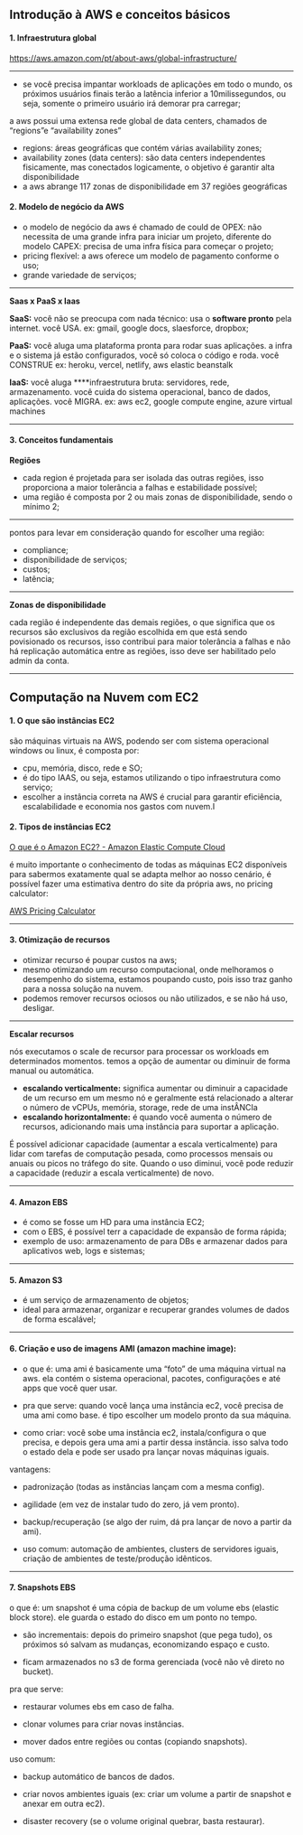 ## Introdução à AWS e conceitos básicos

#### 1. Infraestrutura global 

https://aws.amazon.com/pt/about-aws/global-infrastructure/

---

- se você precisa impantar workloads de aplicações em todo o mundo, os próximos usuários finais terão a latência inferior a 10milissegundos, ou seja, somente o primeiro usuário irá demorar pra carregar;

a aws possui uma extensa rede global de data centers, chamados de “regions”e “availability zones”

- regions: áreas geográficas que contém várias availability zones;
- availability zones (data centers): são data centers independentes fisicamente, mas conectados logicamente, o objetivo é garantir alta disponibilidade
- a aws abrange 117 zonas de disponibilidade em 37 regiões geográficas

#### 2. Modelo de negócio da AWS

- o modelo de negócio da aws é chamado de could de OPEX: não necessita de uma grande infra para iniciar um projeto, diferente do modelo CAPEX: precisa de uma infra física para começar o projeto;
- pricing flexível: a aws oferece um modelo de pagamento conforme o uso;
- grande variedade de serviços;

---

**Saas x PaaS x Iaas**

**SaaS:** você não se preocupa com nada técnico: usa o **software pronto** pela internet. você USA. ex: gmail, google docs, slaesforce, dropbox;

**PaaS:** você aluga uma plataforma pronta para rodar suas aplicações. a infra e o sistema já estão configurados, você só coloca o código e roda. você CONSTRUE ex: heroku, vercel, netlify, aws elastic beanstalk

**IaaS:** você aluga ****infraestrutura bruta: servidores, rede, armazenamento. você cuida do sistema operacional, banco de dados, aplicações. você MIGRA. ex: aws ec2, google compute engine, azure virtual machines

---

#### 3. Conceitos fundamentais

**Regiões**

- cada region é projetada para ser isolada das outras regiões, isso proporciona a maior tolerância a falhas e estabilidade possível;
- uma região é composta por 2 ou mais zonas de disponibilidade, sendo o mínimo 2;

---

pontos para levar em consideração quando for escolher uma região:

- compliance;
- disponibilidade de serviços;
- custos;
- latência;

---

**Zonas de disponibilidade**

cada região é independente das demais regiões, o que significa que os recursos são exclusivos da região escolhida em que está sendo povisionado os recursos, isso contribui para maior tolerância a falhas e não há replicação automática entre as regiões, isso deve ser habilitado pelo admin da conta.


---

## Computação na Nuvem com EC2

#### 1. O que são instâncias EC2

são máquinas virtuais na AWS, podendo ser com sistema operacional windows ou linux, é composta por:

- cpu, memória, disco, rede e SO;
- é do tipo IAAS, ou seja, estamos utilizando o tipo infraestrutura como serviço;
- escolher a instância correta na AWS é crucial para garantir eficiência, escalabilidade e economia nos gastos com nuvem.I


#### 2. Tipos de instâncias EC2

[O que é o Amazon EC2? - Amazon Elastic Compute Cloud](https://docs.aws.amazon.com/pt_br/AWSEC2/latest/UserGuide/concepts.html)

é muito importante o conhecimento de todas as máquinas EC2 disponíveis para sabermos exatamente qual se adapta melhor ao nosso cenário, é possível fazer uma estimativa dentro do site da própria aws, no pricing calculator:

[AWS Pricing Calculator](https://calculator.aws/#/createCalculator/ec2-enhancement)

---


#### 3. Otimização de recursos

- otimizar recurso é poupar custos na aws;
- mesmo otimizando um recurso computacional, onde melhoramos o desempenho do sistema, estamos poupando custo, pois isso traz ganho para a nossa solução na nuvem.
- podemos remover recursos ociosos ou não utilizados, e se não há uso, desligar.

---

**Escalar recursos**

nós executamos o scale de recursor para processar os workloads em determinados momentos. temos a opção de aumentar ou diminuir de forma manual ou automática. 

- **escalando verticalmente:** significa aumentar ou diminuir a capacidade de um recurso em um mesmo nó e geralmente está relacionado a alterar o número de vCPUs, memória, storage, rede de uma instÂNCIa
- **escalando horizontalmente:** é quando você aumenta o número de recursos, adicionando mais uma instância para suportar a aplicação.

É possível adicionar capacidade (aumentar a escala verticalmente) para lidar com tarefas de computação pesada, como processos mensais ou anuais ou picos no tráfego do site. Quando o uso diminui, você pode reduzir a capacidade (reduzir a escala verticalmente) de novo.

---

#### 4. Amazon EBS

- é como se fosse um HD para uma instância EC2;
- com o EBS, é possível terr a capacidade de expansão de forma rápida;
- exemplo de uso: armazenamento de para DBs e armazenar dados para aplicativos web, logs e sistemas;


---

#### 5. Amazon S3

- é um serviço de armazenamento de objetos;
- ideal para armazenar, organizar e recuperar grandes volumes de dados de forma escalável;

----


#### 6. Criação e uso de imagens AMI (amazon machine image):

- o que é: uma ami é basicamente uma “foto” de uma máquina virtual na aws. ela contém o sistema operacional, pacotes, configurações e até apps que você quer usar.

- pra que serve: quando você lança uma instância ec2, você precisa de uma ami como base. é tipo escolher um modelo pronto da sua máquina.

- como criar: você sobe uma instância ec2, instala/configura o que precisa, e depois gera uma ami a partir dessa instância. isso salva todo o estado dela e pode ser usado pra lançar novas máquinas iguais.

vantagens:

- padronização (todas as instâncias lançam com a mesma config).

- agilidade (em vez de instalar tudo do zero, já vem pronto).

- backup/recuperação (se algo der ruim, dá pra lançar de novo a partir da ami).

- uso comum: automação de ambientes, clusters de servidores iguais, criação de ambientes de teste/produção idênticos.


---

#### 7. Snapshots EBS

o que é: um snapshot é uma cópia de backup de um volume ebs (elastic block store). ele guarda o estado do disco em um ponto no tempo.

- são incrementais: depois do primeiro snapshot (que pega tudo), os próximos só salvam as mudanças, economizando espaço e custo.

- ficam armazenados no s3 de forma gerenciada (você não vê direto no bucket).

pra que serve:

- restaurar volumes ebs em caso de falha.

- clonar volumes para criar novas instâncias.

- mover dados entre regiões ou contas (copiando snapshots).

uso comum:

- backup automático de bancos de dados.

- criar novos ambientes iguais (ex: criar um volume a partir de snapshot e anexar em outra ec2).

- disaster recovery (se o volume original quebrar, basta restaurar).
